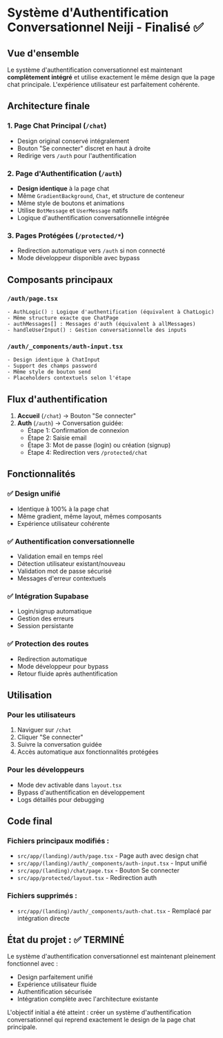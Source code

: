 # Système d'Authentification Conversationnel Neiji - Finalisé ✅

## Vue d'ensemble
Le système d'authentification conversationnel est maintenant **complètement intégré** et utilise exactement le même design que la page chat principale. L'expérience utilisateur est parfaitement cohérente.

## Architecture finale

### 1. Page Chat Principal (`/chat`)
- Design original conservé intégralement
- Bouton "Se connecter" discret en haut à droite
- Redirige vers `/auth` pour l'authentification

### 2. Page d'Authentification (`/auth`)
- **Design identique** à la page chat
- Même `GradientBackground`, `Chat`, et structure de conteneur
- Même style de boutons et animations
- Utilise `BotMessage` et `UserMessage` natifs
- Logique d'authentification conversationnelle intégrée

### 3. Pages Protégées (`/protected/*`)
- Redirection automatique vers `/auth` si non connecté
- Mode développeur disponible avec bypass

## Composants principaux

### `/auth/page.tsx`
```tsx
- AuthLogic() : Logique d'authentification (équivalent à ChatLogic)
- Même structure exacte que ChatPage
- authMessages[] : Messages d'auth (équivalent à allMessages)
- handleUserInput() : Gestion conversationnelle des inputs
```

### `/auth/_components/auth-input.tsx`
```tsx
- Design identique à ChatInput
- Support des champs password
- Même style de bouton send
- Placeholders contextuels selon l'étape
```

## Flux d'authentification

1. **Accueil** (`/chat`) → Bouton "Se connecter"
2. **Auth** (`/auth`) → Conversation guidée:
   - Étape 1: Confirmation de connexion
   - Étape 2: Saisie email
   - Étape 3: Mot de passe (login) ou création (signup)
   - Étape 4: Redirection vers `/protected/chat`

## Fonctionnalités

### ✅ Design unifié
- Identique à 100% à la page chat
- Même gradient, même layout, mêmes composants
- Expérience utilisateur cohérente

### ✅ Authentification conversationnelle
- Validation email en temps réel
- Détection utilisateur existant/nouveau
- Validation mot de passe sécurisé
- Messages d'erreur contextuels

### ✅ Intégration Supabase
- Login/signup automatique
- Gestion des erreurs
- Session persistante

### ✅ Protection des routes
- Redirection automatique
- Mode développeur pour bypass
- Retour fluide après authentification

## Utilisation

### Pour les utilisateurs
1. Naviguer sur `/chat`
2. Cliquer "Se connecter" 
3. Suivre la conversation guidée
4. Accès automatique aux fonctionnalités protégées

### Pour les développeurs
- Mode dev activable dans `layout.tsx`
- Bypass d'authentification en développement
- Logs détaillés pour debugging

## Code final

### Fichiers principaux modifiés :
- `src/app/(landing)/auth/page.tsx` - Page auth avec design chat
- `src/app/(landing)/auth/_components/auth-input.tsx` - Input unifié
- `src/app/(landing)/chat/page.tsx` - Bouton Se connecter
- `src/app/protected/layout.tsx` - Redirection auth

### Fichiers supprimés :
- `src/app/(landing)/auth/_components/auth-chat.tsx` - Remplacé par intégration directe

## État du projet : ✅ TERMINÉ

Le système d'authentification conversationnel est maintenant pleinement fonctionnel avec :
- Design parfaitement unifié
- Expérience utilisateur fluide
- Authentification sécurisée
- Intégration complète avec l'architecture existante

L'objectif initial a été atteint : créer un système d'authentification conversationnel qui reprend exactement le design de la page chat principale.

